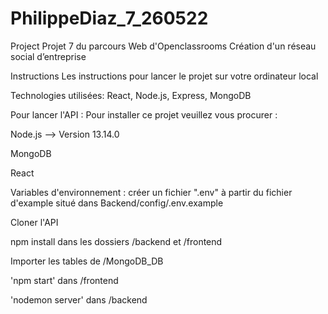 # PhilippeDiaz_7_260522
Project
Projet 7 du parcours Web d'Openclassrooms Création d'un réseau social d’entreprise

Instructions
Les instructions pour lancer le projet sur votre ordinateur local

Technologies utilisées:
React, Node.js, Express, MongoDB

Pour lancer l'API :
Pour installer ce projet veuillez vous procurer :

Node.js --> Version 13.14.0

MongoDB

React

Variables d'environnement : créer un fichier ".env" à partir du fichier d'example situé dans Backend/config/.env.example

Cloner l'API

npm install dans les dossiers /backend et /frontend

Importer les tables de /MongoDB_DB

'npm start' dans /frontend

'nodemon server' dans /backend
